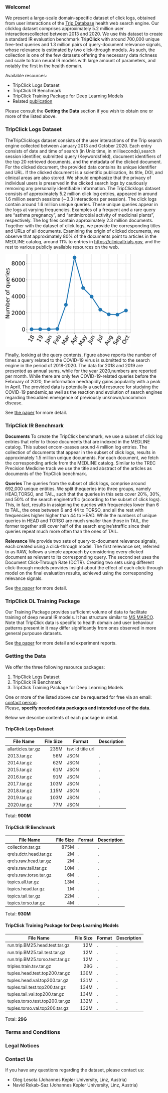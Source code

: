 ### Welcome!
We present a large-scale domain-specific dataset of click logs, obtained from user interactions of the [Trip Database](https://www.tripdatabase.com) health web search engine. Our clicklog dataset comprises approximately 5.2 million user interactionscollected between 2013 and 2020. We use this dataset to create a standard IR evaluation benchmark **TripClick** with around 700,000 unique free-text queries and 1.3 million pairs of query-document relevance signals, whose relevance is estimated by two click-through models. As such, the collection is one of the few datasets offering the necessary data richness and scale to train neural IR models with large amount of parameters, and notably the first in the health domain.

[paper]: https://tripdatabase.github.io/tripclick/

Available resources:
* TripClick Logs Dataset
* TripClick IR Benchmark
* TripClick Training Package for Deep Learning Models
* Related [publication][paper]

Please consult the **Getting the Data** section if you wish to obtain one or more of the listed above.

### TripClick Logs Dataset
TheTripClicklogs dataset consists of the user interactions of the Trip search engine collected between January 2013 and October 2020. Each entry consists of date and time of search (in Unix time, in milliseconds),search session identifier, submitted query (Keywordsfield), document identifiers of the top 20 retrieved documents, and the metadata of the clicked document. For the clicked document, the provided data contains its unique identifier and URL. If the clicked document is a scientific publication, its title, DOI, and clinical areas are also stored. We should emphasize that the privacy of individual users is preserved in the clicked search logs by cautiously removing any personally identifiable information. The TripClicklogs dataset consists of approximately 5.2 million click log entries, appeared in around 1.6 million search sessions (∼3.3 interactions per session). The click logs contain around 1.6 million unique queries. These unique queries appear in the logs at varying frequencies. Examples of a frequent and a rare query are “asthma pregnancy”, and “antimicrobial activity of medicinal plants”, respectively. The log files contain approximately 2.3 million documents. Together with the dataset of click logs, we provide the corresponding titles and URLs of all documents. Examining the origin of clicked documents, we observe that approximately 80% of the documents point to articles in the MEDLINE catalog, around 11% to entries in https://clinicaltrials.gov, and the rest to various publicly available resources on the web.

<img src="qry_hist_corona.gif" alt="COVID-19 related queries histogram" width="400"/>

Finally, looking at the query contents, figure above reports the number of times a query related to the COVID-19 virus is submitted to the search engine in the period of 2018-2020. The data for 2018 and 2019 are presented as annual sums, while for the year 2020,numbers are reported per month. While there are only few COVID-19-related queries before the February of 2020, the information needrapidly gains popularity with a peak in April. The provided data is potentially a useful resource for studying the COVID-19 pandemic,as well as the reaction and evolution of search engines regarding thesudden emergence of previously unknown/uncommon disease.

See [the paper](url) for more detail.

### TripClick IR Benchmark
**Documents** To create the TripClick benchmark, we use a subset of click log entries that refer to those documents that are indexed in the MEDLINE catalog. This subset encom-passes around 4 million log entries. The collection of documents that appear in the subset of click logs, results in approximately 1.5 million unique documents. For each document, we fetch the corresponding article from the MEDLINE catalog. Similar to the TREC Precision Medicine track we use the title and abstract of the articles as documents of the TripClick benchmark.

**Queries** The queries from the subset of click logs, comprise around 692,000 unique entities. We split thequeries into three groups, namely HEAD,TORSO, and TAIL, such that the queries in this sets cover 20%, 30%, and 50% of the search enginetraffic (according to the subset of click logs). This, in fact, results in assigning the queries with frequencies lower than 6 to TAIL, the ones between 6 and 44 to TORSO, and all the rest with frequencies higher higher than 44 to HEAD. While the numbers of unique queries in HEAD and TORSO are much smaller than those in TAIL, the former together still cover half of the search engine’straffic since their queries repeat much more often than the ones of TAIL.

**Relevance**  We provide two sets of query-to-document relevance signals, each created using a click-through model. The first relevance set, referred to as RAW, follows a simple approach by considering every clicked document as relevant to its corresponding query. The second set uses the Document Click-Through Rate (DCTR). Creating two sets using different click-through models provides insight about the effect of each click-through model on the final evaluation results, achieved using the corresponding relevance signals.

See [the paper](url) for more detail.

### TripClick DL Training Package
Our Training Package provides sufficiemt volume of data to facilitate training of deep neural IR models. It has structure similar to [MS MARCO](https://microsoft.github.io/msmarco/TREC-Deep-Learning-2019). Note that TripClick data is specific to health domain and user behaviour patterns present in it may differ significantly from ones observed in more general purpouse datasets.

See [the paper](url) for more detail and experiment reports.

### Getting the Data
We offer the three following resource packages:
1. TripClick Logs Dataset
2. TripClick IR Benchmark
3. TripClick Training Package for Deep Learning Models

One or more of the listed above can be requested for free via an email: [contact person](mailto:contact@person.com?subject=[TripClick]%20Data%20Request).
<br>Please, **specify needed data packages and intended use of the data**.

Below we describe contents of each package in detail.
#### TripClick Logs Dataset

| File Name | File Size | Format | Description |
|---|---:|---|---|
| allarticles.tar.gz | 235M | tsv: id	title	url |  |
| 2013.tar.gz | 56M | JSON |. |
| 2014.tar.gz | 62M |  JSON |. |
| 2015.tar.gz | 61M |  JSON |. |
| 2016.tar.gz | 91M |  JSON |. |
| 2017.tar.gz | 103M |  JSON |. |
| 2018.tar.gz | 115M |  JSON |. |
| 2019.tar.gz | 103M |  JSON |. |
| 2020.tar.gz | 77M |  JSON |. |

Total: **900M**
#### TripClick IR Benchmark

| File Name | File Size | Format | Description |
|---|---:|---|---|
| collection.tar.gz | 875M | . | . |
| qrels.dctr.head.tar.gz | 2M | . | . |
| qrels.raw.head.tar.gz | 2M | . | . |
| qrels.raw.tail.tar.gz | 10M | . | . |
| qrels.raw.torso.tar.gz | 6M | . | . |
| topics.all.tar.gz | 13M | . | . |
| topics.head.tar.gz | 1M | . | . |
| topics.tail.tar.gz | 22M | . | . |
| topics.torso.tar.gz | 4M | . | . |

Total: **930M**

#### TripClick Training Package for Deep Learning Models

| File Name | File Size | Format | Description |
|---|---:|---|---|
| run.trip.BM25.head.test.tar.gz | 12M | . | . |
| run.trip.BM25.tail.test.tar.gz | 12M | . | . |
| run.trip.BM25.torso.test.tar.gz | 12M | . | . |
| triples.train.tsv.tar.gz | 28G | . | . |
| tuples.head.test.top200.tar.gz | 130M | . | . |
| tuples.head.val.top200.tar.gz | 131M | . | . |
| tuples.tail.test.top200.tar.gz | 134M | . | . |
| tuples.tail.val.top200.tar.gz | 134M | . | . |
| tuples.torso.test.top200.tar.gz | 132M | . | . |
| tuples.torso.val.top200.tar.gz | 132M | . | . |

Total: **29G**

### Terms and Conditions
### Legal Notices
### Contact Us
If you have any questions regarding the dataset, please contact us:
* Oleg Lesota (Johannes Kepler University, Linz, Austria)
* Navid Rekab-Saz (Johannes Kepler University, Linz, Austria)
